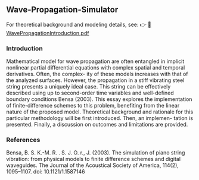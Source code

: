 ## Wave-Propagation-Simulator
For theoretical background and modeling details, see:
👉 [📄 WavePropagationIntroduction.pdf](./WavePropagationIntroduction.pdf)
### Introduction
Mathematical model for wave propagation are often entangled in implicit nonlinear partial
differential equations with complex spatial and temporal derivatives. Often, the complex-
ity of these models increases with that of the analyzed surfaces. However, the propagation
in a stiff vibrating steel string presents a uniquely ideal case. This string can be effectively
described using up to second-order time variables and well-defined boundary conditions
Bensa (2003). This essay explores the implementation of finite-difference schemes to this
problem, benefiting from the linear nature of the proposed model. Theoretical background
and rationale for this particular methodology will be first introduced. Then, an implemen-
tation is presented. Finally, a discussion on outcomes and limitations are provided.

### References
Bensa, B. S. K.-M. R. . S. J. O. r., J. (2003). The simulation of piano string vibration: from
physical models to finite difference schemes and digital waveguides. 
The Journal of
the Acoustical Society of America, 114(2), 1095–1107. doi: 10.1121/1.1587146
